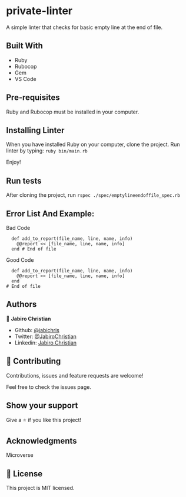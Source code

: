 # private-linter

A simple linter that checks for basic empty line at the end of file.

## Built With

- Ruby
- Rubocop
- Gem
- VS Code

## Pre-requisites

Ruby and Rubocop must be installed in your computer.

## Installing Linter

When you have installed Ruby on your computer, clone the project.
Run linter by typing: `ruby bin/main.rb`

Enjoy!

## Run tests

After cloning the project, run `rspec ./spec/emptylineendoffile_spec.rb`

## Error List And Example:

Bad Code

```
  def add_to_report(file_name, line, name, info)
    @@report << [file_name, line, name, info]
  end # End of file
```

Good Code

```
  def add_to_report(file_name, line, name, info)
    @@report << [file_name, line, name, info]
  end
# End of file
```

## Authors

👤 **Jabiro Christian**

- Github: [@jabichris](https://github.com/jabichis)
- Twitter: [@JabiroChristian](https://twitter.com/JabiroChristian)
- Linkedin: [Jabiro Christian](https://www.linkedin.com/in/jabiro-christian-b01054115/)

## 🤝 Contributing

Contributions, issues and feature requests are welcome!

Feel free to check the issues page.

## Show your support

Give a ⭐️ if you like this project!

## Acknowledgments

Microverse

## 📝 License

This project is MIT licensed.
